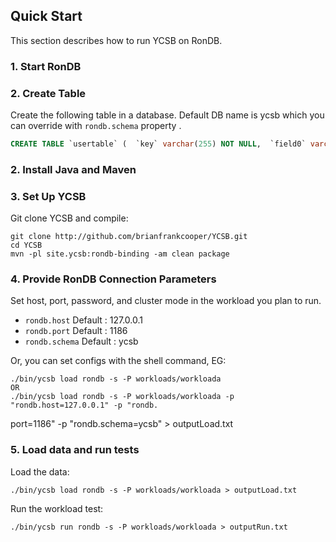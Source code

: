 <!--
Copyright (c) 2014 - 2021 YCSB contributors. All rights reserved.

Licensed under the Apache License, Version 2.0 (the "License"); you
may not use this file except in compliance with the License. You
may obtain a copy of the License at

http://www.apache.org/licenses/LICENSE-2.0

Unless required by applicable law or agreed to in writing, software
distributed under the License is distributed on an "AS IS" BASIS,
WITHOUT WARRANTIES OR CONDITIONS OF ANY KIND, either express or
implied. See the License for the specific language governing
permissions and limitations under the License. See accompanying
LICENSE file.
-->

## Quick Start

This section describes how to run YCSB on RonDB. 

### 1. Start RonDB

### 2. Create Table

Create the following table in a database. Default DB name is ycsb which you can override with 
`rondb.schema` property  .

```sql
CREATE TABLE `usertable` (  `key` varchar(255) NOT NULL,  `field0` varchar(255) DEFAULT NULL,  `field1` varchar(255) DEFAULT NULL,  `field2` varchar(255) DEFAULT NULL,  `field3` varchar(255) DEFAULT NULL,  `field4` varchar(255) DEFAULT NULL,  `field5` varchar(255) DEFAULT NULL,  `field6` varchar(255) DEFAULT NULL,  `field7` varchar(255) DEFAULT NULL,  `field8` varchar(255) DEFAULT NULL,  `field9` varchar(255) DEFAULT NULL,  PRIMARY KEY (`key`)  ) 
```
### 2. Install Java and Maven



### 3. Set Up YCSB

Git clone YCSB and compile:

    git clone http://github.com/brianfrankcooper/YCSB.git
    cd YCSB
    mvn -pl site.ycsb:rondb-binding -am clean package

### 4. Provide RonDB Connection Parameters
    
Set host, port, password, and cluster mode in the workload you plan to run. 

- `rondb.host`  Default : 127.0.0.1
- `rondb.port`  Default : 1186
- `rondb.schema`  Default : ycsb 

Or, you can set configs with the shell command, EG:

    ./bin/ycsb load rondb -s -P workloads/workloada
    OR
    ./bin/ycsb load rondb -s -P workloads/workloada -p "rondb.host=127.0.0.1" -p "rondb.
port=1186" -p "rondb.schema=ycsb" > outputLoad.txt

### 5. Load data and run tests

Load the data:

    ./bin/ycsb load rondb -s -P workloads/workloada > outputLoad.txt

Run the workload test:

    ./bin/ycsb run rondb -s -P workloads/workloada > outputRun.txt

